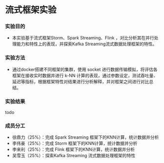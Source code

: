# 流式框架实验

### 实验目的
 * 本实验基于流式框架Storm、Spark Streaming、Flink ，对比分析其在并行处理能力和特性上的表现，并探索Kafka Streaming流式数据处理框架的特性。

### 实验方法
 * 通过docker搭建不同框架的集群，使用 socket 进行数据传输模拟，将评估各框架在接收实时数据并进行 k-NN 计算的表现，通过参数设定，测试吞吐量、延迟等指标，根据框架特性对结果进行分析解释，并对框架之间进行对比总结。

### 实验结果
todo
   

### 成员分工
  * 徐鼎力（25%）：完成 Spark Streaming 框架下的KNN计算，统计数据并分析
  * 李伟豪（25%）：完成 Storm 框架下的KNN计算，统计数据并分析
  * 李来利（25%）：完成 Flink 框架下的KNN计算，统计数据并分析
  * 吴雪玉（25%）：探索Kafka Streaming 流式数据处理框架的特性
  
  
